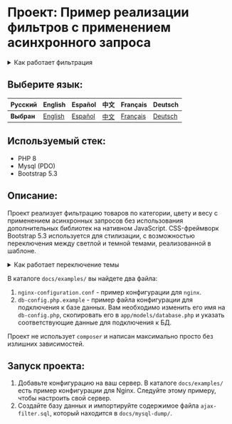 # Проект: Пример реализации фильтров с применением асинхронного запроса

<details>
  <summary>Как работает фильтрация</summary>

![ajax filter is in operation](./docs/img/ajax-filter-main.gif)
</details>

## Выберите язык:

| Русский  | English                              | Español                              | 中文                              | Français                              | Deutsch                              |
|----------|--------------------------------------|--------------------------------------|---------------------------------|---------------------------------------|--------------------------------------|
| **Выбран** | [English](./docs/langs/README_en.md) | [Español](./docs/langs/README_es.md) | [中文](./docs/langs/README_zh.md) | [Français](./docs/langs/README_fr.md) | [Deutsch](./docs/langs/README_de.md) |

## Используемый стек:

- PHP 8
- Mysql (PDO)
- Bootstrap 5.3

## Описание:

Проект реализует фильтрацию товаров по категории, цвету и весу с применением асинхронных запросов без использования дополнительных библиотек на нативном JavaScript. CSS-фреймворк Bootstrap 5.3 используется для стилизации, с возможностью переключения между светлой и темной темами, реализованной в шаблоне. 

<details>
  <summary>Как работает переключение темы</summary>

![ajax filter is in operation](./docs/img/ajax-filter-theme-color.gif)
</details>

В каталоге `docs/examples/` вы найдете два файла:

1. `nginx-configuration.conf` - пример конфигурации для `nginx`.
2. `db-config.php.example` - пример файла конфигурации для подключения к базе данных. Вам необходимо изменить его имя на `db-config.php`, скопировать его в `app/models/database.php` и указать соответствующие данные для подключения к БД.

Проект не использует `composer` и написан максимально просто без излишних зависимостей.

## Запуск проекта:

1. Добавьте конфигурацию на ваш сервер. В каталоге `docs/examples/` есть пример конфигурации для Nginx. Следуйте этому примеру, чтобы настроить свой сервер.
2. Создайте базу данных и импортируйте содержимое файла `ajax-filter.sql`, который находится в `docs/mysql-dump/`.
